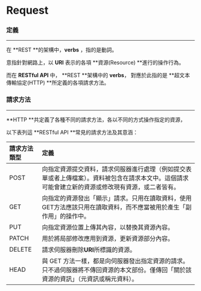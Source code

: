 # Request

### 定義

---

在 **REST **的架構中，**verbs** ，指的是動詞。

意指針對網路上，以 **URI** 表示的各項 **資源\(Resource\) **進行的操作行為。

而在 **RESTful API** 中， **REST **架構中的 **verbs**， 對應於此指的是 **超文本傳輸協定\(HTTP\) **所定義的各項請求方法。

### 請求方法

---

**HTTP **共定義了各種不同的請求方法，各以不同的方式操作指定的資源，

以下表列這 **RESTful API **常見的請求方法及其意涵：

| 請求方法類型 | 定義 |
| :--- | :--- |
| POST | 向指定資源提交資料，請求伺服器進行處理（例如提交表單或者上傳檔案）。資料被包含在請求本文中。這個請求可能會建立新的資源或修改現有資源，或二者皆有。 |
| GET | 向指定的資源發出「顯示」請求。只用在讀取資料，使用GET方法應該只用在讀取資料，而不應當被用於產生「副作用」的操作中。 |
| PUT | 向指定資源位置上傳其內容，以替換其資源內容。 |
| PATCH | 用於將局部修改應用到資源，更新資源部分內容。 |
| DELETE | 請求伺服器刪除**URI**所標識的資源。 |
| HEAD | 與 GET 方法一樣，都是向伺服器發出指定資源的請求。只不過伺服器將不傳回資源的本文部份。僅傳回「關於該資源的資訊」（元資訊或稱元資料）。 |

